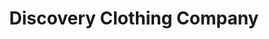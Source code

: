---
title: "Discovery Clothing Company"
url: /west-allis/discovery-clothing-company/
shop: clothes
---